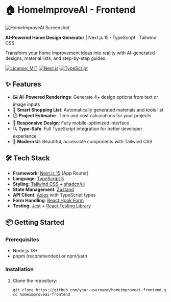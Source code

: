 # 🏠 HomeImproveAI - Frontend

![HomeImproveAI Screenshot](/public/screenshot.png) <!-- Replace with actual screenshot -->

**AI-Powered Home Design Generator** | Next.js 15 · TypeScript · Tailwind CSS

Transform your home improvement ideas into reality with AI-generated designs, material lists, and step-by-step guides.

[![License: MIT](https://img.shields.io/badge/License-MIT-blue.svg)](https://opensource.org/licenses/MIT)
[![Next.js](https://img.shields.io/badge/Next.js-15.0.0-black.svg)](https://nextjs.org/)
[![TypeScript](https://img.shields.io/badge/TypeScript-5.0.0-blue.svg)](https://www.typescriptlang.org/)

## ✨ Features

- 🖼️ **AI-Powered Renderings**: Generate 4+ design options from text or image inputs
- 🛒 **Smart Shopping List**: Automatically generated materials and tools list
- ⏱️ **Project Estimator**: Time and cost calculations for your projects
- 📱 **Responsive Design**: Fully mobile-optimized interface
- 🔍 **Type-Safe**: Full TypeScript integration for better developer experience
- 🎨 **Modern UI**: Beautiful, accessible components with Tailwind CSS

## 🛠️ Tech Stack

- **Framework**: [Next.js 15](https://nextjs.org/) (App Router)
- **Language**: [TypeScript 5](https://www.typescriptlang.org/)
- **Styling**: [Tailwind CSS](https://tailwindcss.com/) + [shadcn/ui](https://ui.shadcn.com/)
- **State Management**: [Zustand](https://zustand-demo.pmnd.rs/)
- **API Client**: [Axios](https://axios-http.com/) with TypeScript types
- **Form Handling**: [React Hook Form](https://react-hook-form.com/)
- **Testing**: [Jest](https://jestjs.io/) + [React Testing Library](https://testing-library.com/docs/react-testing-library/intro/)

## 📦 Getting Started

### Prerequisites

- Node.js 18+
- pnpm (recommended) or npm/yarn

### Installation

1. Clone the repository:
   ```bash
   git clone https://github.com/your-username/homeimproveai-frontend.git
   cd homeimproveai-frontend
